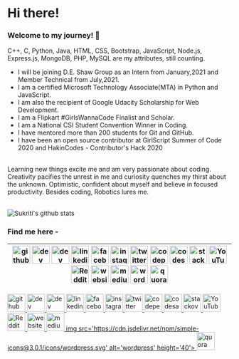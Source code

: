# Hi there!

### Welcome to my journey! 🤩

C++, C, Python, Java, HTML, CSS, Bootstrap, JavaScript, Node.js, Express.js, MongoDB, PHP, MySQL are my attributes, still counting.
<br/>
- I will be joining D.E. Shaw Group as an Intern from January,2021 and Member Technical from July,2021.
- I am a certified Microsoft Technology Associate(MTA) in Python and JavaScript.
- I am also the recipient of Google Udacity Scholarship for Web Development.
- I am a Flipkart #GirlsWannaCode Finalist and Scholar.
- I am a National CSI Student Convention Winner in Coding.
- I have mentored more than 200 students for Git and GitHub.
- I have been an open source contributor at GirlScript Summer of Code 2020 and HakinCodes - Contributor's Hack 2020
<br/>
Learning new things excite me and am very passionate about coding. Creativity pacifies the unrest in me and curiosity quenches my thirst about the unknown. Optimistic, confident about myself and believe in focused productivity.
Besides coding, Robotics lures me.
<br/><br/>


![Sukriti's github stats](https://github-readme-stats.vercel.app/api?username=sukritishah15&count_private=true)


### Find me here - 

<!--
<a href="https://www.linkedin.com/in/sukriti-shah/">
  <img align="left" width="30px" src="https://cdn.jsdelivr.net/npm/simple-icons@v3/icons/linkedin.svg" />
</a>
<a href="mailto:sukritishah15@gmail.com">
  <img align="left" width="30px" src="https://cdn.jsdelivr.net/npm/simple-icons@v3/icons/gmail.svg" />
</a>
<a href="https://medium.com/@sukritishah15">
  <img align="left" width="30px" src="https://cdn.jsdelivr.net/npm/simple-icons@v3/icons/medium.svg" />
</a>
<a href="https://twitter.com/SukritiShah15">
  <img align="left" width="30px" src="https://cdn.jsdelivr.net/npm/simple-icons@v3/icons/twitter.svg" />
</a>
-->

<!--
https://github.com/arturssmirnovs/github-profile-readme-generator
-->

|[<img src='https://cdn.jsdelivr.net/npm/simple-icons@3.0.1/icons/github.svg' alt='github' height='40'>](https://github.com/sukritishah15)   [<img src='https://cdn.jsdelivr.net/npm/simple-icons@3.0.1/icons/dev-dot-to.svg' alt='dev' height='40'>](https://dev.to/sukritishah15)   [<img src='https://cdn.jsdelivr.net/npm/simple-icons@3.0.1/icons/hashnode.svg' alt='dev' height='40'>](https://sukriti-shah.hashnode.dev/)   [<img src='https://cdn.jsdelivr.net/npm/simple-icons@3.0.1/icons/linkedin.svg' alt='linkedin' height='40'>](https://www.linkedin.com/in/sukriti-shah/)   [<img src='https://cdn.jsdelivr.net/npm/simple-icons@3.0.1/icons/facebook.svg' alt='facebook' height='40'>](https://www.facebook.com/100008640494246)   [<img src='https://cdn.jsdelivr.net/npm/simple-icons@3.0.1/icons/instagram.svg' alt='instagram' height='40'>](https://www.instagram.com/sukriti_shah.ss/)   [<img src='https://cdn.jsdelivr.net/npm/simple-icons@3.0.1/icons/twitter.svg' alt='twitter' height='40'>](https://twitter.com/SukritiShah_SS)  [<img src='https://cdn.jsdelivr.net/npm/simple-icons@3.0.1/icons/codepen.svg' alt='codepen' height='40'>](https://codepen.io/sukriti15)   [<img src='https://cdn.jsdelivr.net/npm/simple-icons@3.0.1/icons/codesandbox.svg' alt='codesandbox' height='40'>](https://codesandbox.io/u/sukritishah15)   [<img src='https://cdn.jsdelivr.net/npm/simple-icons@3.0.1/icons/stackoverflow.svg' alt='stackoverflow' height='40'>](https://stackoverflow.com/users/12825171)   [<img src='https://cdn.jsdelivr.net/npm/simple-icons@3.0.1/icons/youtube.svg' alt='YouTube' height='40'>](https://www.youtube.com/channel/UCOFbpEfqkzG-5hhMEaopnww)   [<img src='https://cdn.jsdelivr.net/npm/simple-icons@3.0.1/icons/reddit.svg' alt='Reddit' height='40'>](https://www.reddit.com/user/sukriti15)   [<img src='https://cdn.jsdelivr.net/npm/simple-icons@3.0.1/icons/icloud.svg' alt='website' height='40'>](https://questinsatiable.wordpress.com/)   [<img src='https://cdn.jsdelivr.net/npm/simple-icons@3.0.1/icons/medium.svg' alt='medium' height='40'>](https://medium.com/@sukritishah15)   [<img src='https://cdn.jsdelivr.net/npm/simple-icons@3.0.1/icons/wordpress.svg' alt='wordpress' height='40'>](https://questinsatiable.wordpress.com/)   [<img src='https://cdn.jsdelivr.net/npm/simple-icons@3.0.1/icons/quora.svg' alt='quora' height='40'>](https://www.quora.com/profile/Sukriti-Shah-1)  |
|---|

<a href="https://github.com/sukritishah15">
  <img src='https://cdn.jsdelivr.net/npm/simple-icons@3.0.1/icons/github.svg' alt='github' height='40'>
</a>
<a href="https://dev.to/sukritishah15">
  <img src='https://cdn.jsdelivr.net/npm/simple-icons@3.0.1/icons/dev-dot-to.svg' alt='dev' height='40'>
</a>
<a href="https://sukriti-shah.hashnode.dev/">
  <img src='https://cdn.jsdelivr.net/npm/simple-icons@3.0.1/icons/hashnode.svg' alt='dev' height='40'>
</a>
<a href="https://www.linkedin.com/in/sukriti-shah/">
  <img src='https://cdn.jsdelivr.net/npm/simple-icons@3.0.1/icons/linkedin.svg' alt='linkedin' height='40'>
</a>
<a href="https://www.facebook.com/100008640494246">
  <img src='https://cdn.jsdelivr.net/npm/simple-icons@3.0.1/icons/facebook.svg' alt='facebook' height='40'>
</a>
<a href="https://www.instagram.com/sukriti_shah.ss/">
  <img src='https://cdn.jsdelivr.net/npm/simple-icons@3.0.1/icons/instagram.svg' alt='instagram' height='40'>
</a>
<a href="https://twitter.com/SukritiShah_SS">
  <img src='https://cdn.jsdelivr.net/npm/simple-icons@3.0.1/icons/twitter.svg' alt='twitter' height='40'>
</a>
<a href="https://codepen.io/sukriti15">
  <img src='https://cdn.jsdelivr.net/npm/simple-icons@3.0.1/icons/codepen.svg' alt='codepen' height='40'>
</a>
<a href="https://codesandbox.io/u/sukritishah15">
  <img src='https://cdn.jsdelivr.net/npm/simple-icons@3.0.1/icons/codesandbox.svg' alt='codesandbox' height='40'>
</a>
<a href="https://stackoverflow.com/users/12825171">
  <img src='https://cdn.jsdelivr.net/npm/simple-icons@3.0.1/icons/stackoverflow.svg' alt='stackoverflow' height='40'>
</a>
<a href="https://www.youtube.com/channel/UCOFbpEfqkzG-5hhMEaopnww">
  <img src='https://cdn.jsdelivr.net/npm/simple-icons@3.0.1/icons/youtube.svg' alt='YouTube' height='40'>
</a>
<a href="https://www.reddit.com/user/sukriti15">
  <img src='https://cdn.jsdelivr.net/npm/simple-icons@3.0.1/icons/reddit.svg' alt='Reddit' height='40'>
</a>
<a href="https://questinsatiable.wordpress.com/">
  <img src='https://cdn.jsdelivr.net/npm/simple-icons@3.0.1/icons/icloud.svg' alt='website' height='40'>
</a>
<a href="https://medium.com/@sukritishah15">
  <img src='https://cdn.jsdelivr.net/npm/simple-icons@3.0.1/icons/medium.svg' alt='medium' height='40'>
</a>
<a href="https://questinsatiable.wordpress.com/">
  img src='https://cdn.jsdelivr.net/npm/simple-icons@3.0.1/icons/wordpress.svg' alt='wordpress' height='40'>
</a>
<a href="https://www.quora.com/profile/Sukriti-Shah-1">
  <img src='https://cdn.jsdelivr.net/npm/simple-icons@3.0.1/icons/quora.svg' alt='quora' height='40'>
</a>
